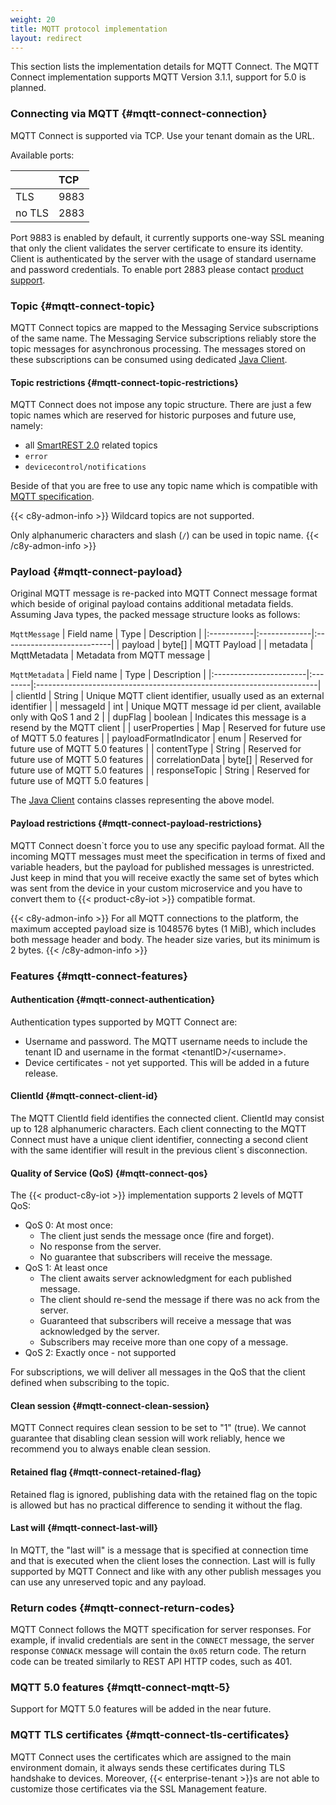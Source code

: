 ```yaml
---
weight: 20
title: MQTT protocol implementation
layout: redirect
---
```


This section lists the implementation details for MQTT Connect. The MQTT Connect implementation supports MQTT Version 3.1.1, support for 5.0 is planned.

### Connecting via MQTT {#mqtt-connect-connection}

MQTT Connect is supported via TCP. Use your tenant domain as the URL.

Available ports:

| &nbsp; | TCP |
|:-----|:----|
| TLS | 9883 |
| no TLS | 2883 |

Port 9883 is enabled by default, it currently supports one-way SSL meaning that only the client validates the server certificate to ensure its identity.
Client is authenticated by the server with the usage of standard username and password credentials.
To enable port 2883 please contact [product support](/additional-resources/contacting-support/).

### Topic {#mqtt-connect-topic}

MQTT Connect topics are mapped to the Messaging Service subscriptions of the same name.
The Messaging Service subscriptions reliably store the topic messages for asynchronous processing.
The messages stored on these subscriptions can be consumed using dedicated [Java Client](/device-integration/mqtt-connect#java-client).

#### Topic restrictions {#mqtt-connect-topic-restrictions}

MQTT Connect does not impose any topic structure. There are just a few topic names which are reserved for historic purposes and future use, namely:
* all [SmartREST 2.0](/smartrest/smartrest-two) related topics
* `error`
* `devicecontrol/notifications`

Beside of that you are free to use any topic name which is compatible with [MQTT specification](http://docs.oasis-open.org/mqtt/mqtt/v3.1.1/os/mqtt-v3.1.1-os.html#_Toc398718106).

{{< c8y-admon-info >}}
Wildcard topics are not supported.

Only alphanumeric characters and slash (`/`) can be used in topic name.
{{< /c8y-admon-info >}}

### Payload {#mqtt-connect-payload}

Original MQTT message is re-packed into MQTT Connect message format which beside of original payload contains additional metadata fields.
Assuming Java types, the packed message structure looks as follows:

`MqttMessage`
| Field name | Type         | Description                |
|:-----------|:-------------|:---------------------------|
| payload    | byte[]       | MQTT Payload               |
| metadata   | MqttMetadata | Metadata from MQTT message |

`MqttMetadata`
| Field name             | Type    | Description                                                           |
|:-----------------------|:--------|:----------------------------------------------------------------------|
| clientId               | String  | Unique MQTT client identifier, usually used as an external identifier |
| messageId              | int     | Unique MQTT message id per client, available only with QoS 1 and 2    |
| dupFlag                | boolean | Indicates this message is a resend by the MQTT client                 |
| userProperties         | Map     | Reserved for future use of MQTT 5.0 features                          |
| payloadFormatIndicator | enum    | Reserved for future use of MQTT 5.0 features                          |
| contentType            | String  | Reserved for future use of MQTT 5.0 features                          |
| correlationData        | byte[]  | Reserved for future use of MQTT 5.0 features                          |
| responseTopic          | String  | Reserved for future use of MQTT 5.0 features                          |

The [Java Client](/device-integration/mqtt-connect#java-client) contains classes representing the above model.

#### Payload restrictions {#mqtt-connect-payload-restrictions}

MQTT Connect doesn`t force you to use any specific payload format. 
All the incoming MQTT messages must meet the specification in terms of fixed and variable headers, but the payload for published messages is unrestricted.
Just keep in mind that you will receive exactly the same set of bytes which was sent from the device in your custom microservice
and you have to convert them to {{< product-c8y-iot >}} compatible format.

{{< c8y-admon-info >}}
For all MQTT connections to the platform, the maximum accepted payload size is 1048576 bytes (1 MiB), which includes
both message header and body. The header size varies, but its minimum is 2 bytes.
{{< /c8y-admon-info >}}

### Features {#mqtt-connect-features}

#### Authentication {#mqtt-connect-authentication}

Authentication types supported by MQTT Connect are:

*   Username and password. The MQTT username needs to include the tenant ID and username in the format &lt;tenantID&gt;/&lt;username&gt;.
*   Device certificates - not yet supported. This will be added in a future release.

#### ClientId {#mqtt-connect-client-id}

The MQTT ClientId field identifies the connected client. ClientId may consist up to 128 alphanumeric characters.
Each client connecting to the MQTT Connect must have a unique client identifier, connecting a second client with the same identifier will result in the previous client`s disconnection.

#### Quality of Service (QoS) {#mqtt-connect-qos}

The {{< product-c8y-iot >}} implementation supports 2 levels of MQTT QoS:

* QoS 0: At most once:
    - The client just sends the message once (fire and forget).
    - No response from the server.
    - No guarantee that subscribers will receive the message.
* QoS 1: At least once
    - The client awaits server acknowledgment for each published message.
    - The client should re-send the message if there was no ack from the server.
    - Guaranteed that subscribers will receive a message that was acknowledged by the server.
    - Subscribers may receive more than one copy of a message.
* QoS 2: Exactly once - not supported

For subscriptions, we will deliver all messages in the QoS that the client defined when subscribing to the topic.

#### Clean session {#mqtt-connect-clean-session}

MQTT Connect requires clean session to be set to "1" (true). We cannot guarantee that disabling clean session will work reliably, hence we recommend you to always enable clean session.

#### Retained flag {#mqtt-connect-retained-flag}

Retained flag is ignored, publishing data with the retained flag on the topic is allowed but has no practical difference to sending it without the flag.

#### Last will {#mqtt-connect-last-will}

In MQTT, the "last will" is a message that is specified at connection time and that is executed when the client loses the connection. 
Last will is fully supported by MQTT Connect and like with any other publish messages you can use any unreserved topic and any payload.

### Return codes {#mqtt-connect-return-codes}

MQTT Connect follows the MQTT specification for server responses. For example, if invalid credentials are sent in the `CONNECT` message,
the server response `CONNACK` message will contain the `0x05` return code.
The return code can be treated similarly to REST API HTTP codes, such as 401.

### MQTT 5.0 features {#mqtt-connect-mqtt-5}

Support for MQTT 5.0 features will be added in the near future.

### MQTT TLS certificates {#mqtt-connect-tls-certificates}

MQTT Connect uses the certificates which are assigned to the main environment domain, it always sends these certificates during TLS handshake to devices.
Moreover, {{< enterprise-tenant >}}s are not able to customize those certificates via the SSL Management feature.
